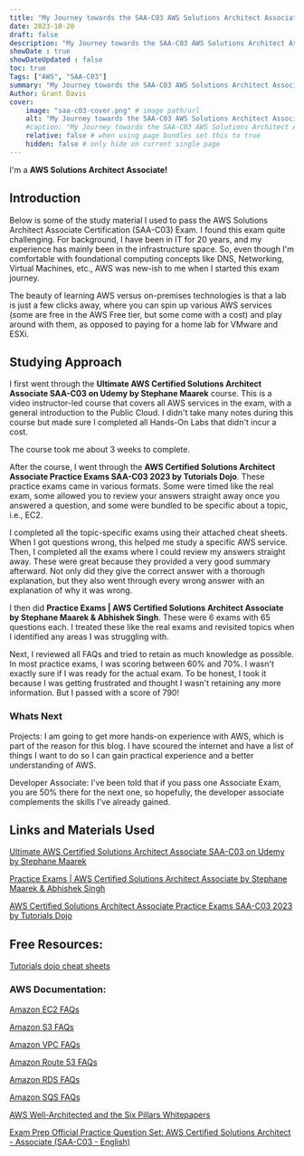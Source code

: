 ```yaml
---
title: "My Journey towards the SAA-C03 AWS Solutions Architect Associate Certification"
date: 2023-10-20
draft: false
description: "My Journey towards the SAA-C03 AWS Solutions Architect Associate Certification"
showDate : true
showDateUpdated : false
toc: true
Tags: ["AWS", "SAA-C03"]
summary: "My Journey towards the SAA-C03 AWS Solutions Architect Associate Certification"
Author: Grant Davis
cover:
    image: "saa-c03-cover.png" # image path/url
    alt: "My Journey towards the SAA-C03 AWS Solutions Architect Associate Certification" # alt text
    #caption: "My Journey towards the SAA-C03 AWS Solutions Architect Associate Certification" # display caption under cover
    relative: false # when using page bundles set this to true
    hidden: false # only hide on current single page
---
```


I'm a **AWS Solutions Architect Associate!**


## Introduction

Below is some of the study material I used to pass the AWS Solutions Architect Associate Certification (SAA-C03) Exam. I found this exam quite challenging. For background, I have been in IT for 20 years, and my experience has mainly been in the infrastructure space. So, even though I'm comfortable with foundational computing concepts like DNS, Networking, Virtual Machines, etc., AWS was new-ish to me when I started this exam journey.

The beauty of learning AWS versus on-premises technologies is that a lab is just a few clicks away, where you can spin up various AWS services (some are free in the AWS Free tier, but some come with a cost) and play around with them, as opposed to paying for a home lab for VMware and ESXi.


## Studying Approach

I first went through the **Ultimate AWS Certified Solutions Architect Associate SAA-C03 on Udemy by Stephane Maarek** course. This is a video instructor-led course that covers all AWS services in the exam, with a general introduction to the Public Cloud. I didn't take many notes during this course but made sure I completed all Hands-On Labs that didn't incur a cost.

The course took me about 3 weeks to complete.

After the course, I went through the **AWS Certified Solutions Architect Associate Practice Exams SAA-C03 2023 by Tutorials Dojo**. These practice exams came in various formats. Some were timed like the real exam, some allowed you to review your answers straight away once you answered a question, and some were bundled to be specific about a topic, i.e., EC2.

I completed all the topic-specific exams using their attached cheat sheets. When I got questions wrong, this helped me study a specific AWS service. Then, I completed all the exams where I could review my answers straight away. These were great because they provided a very good summary afterward. Not only did they give the correct answer with a thorough explanation, but they also went through every wrong answer with an explanation of why it was wrong.

I then did **Practice Exams | AWS Certified Solutions Architect Associate by Stephane Maarek & Abhishek Singh**. These were 6 exams with 65 questions each. I treated these like the real exams and revisited topics when I identified any areas I was struggling with.

Next, I reviewed all FAQs and tried to retain as much knowledge as possible. In most practice exams, I was scoring between 60% and 70%. I wasn't exactly sure if I was ready for the actual exam. To be honest, I took it because I was getting frustrated and thought I wasn't retaining any more information. But I passed with a score of 790!


### Whats Next

Projects: I am going to get more hands-on experience with AWS, which is part of the reason for this blog. I have scoured the internet and have a list of things I want to do so I can gain practical experience and a better understanding of AWS.

Developer Associate: I've been told that if you pass one Associate Exam, you are 50% there for the next one, so hopefully, the developer associate complements the skills I've already gained.


## Links and Materials Used

[Ultimate AWS Certified Solutions Architect Associate SAA-C03 on Udemy by Stephane Maarek](https://www.udemy.com/course/aws-certified-solutions-architect-associate-saa-c03/)

[Practice Exams | AWS Certified Solutions Architect Associate by Stephane Maarek & Abhishek Singh](https://www.udemy.com/course/practice-exams-aws-certified-solutions-architect-associate/)

[AWS Certified Solutions Architect Associate Practice Exams SAA-C03 2023 by Tutorials Dojo](https://portal.tutorialsdojo.com/courses/aws-certified-solutions-architect-associate-practice-exams/)

## Free Resources:

[Tutorials dojo cheat sheets](https://tutorialsdojo.com/aws-cheat-sheets/)

###  AWS Documentation: 

[Amazon EC2 FAQs](https://aws.amazon.com/ec2/faqs/?saa=sec&sec=prep)

[Amazon S3 FAQs](https://aws.amazon.com/s3/faqs/?saa=sec&sec=prep)

[Amazon VPC FAQs](https://aws.amazon.com/vpc/faqs/?saa=sec&sec=prep)

[Amazon Route 53 FAQs](https://aws.amazon.com/route53/faqs/?saa=sec&sec=prep)

[Amazon RDS FAQs](https://aws.amazon.com/rds/faqs/?saa=sec&sec=prep)

[Amazon SQS FAQs](https://aws.amazon.com/sqs/faqs/?saa=sec&sec=prep) 


[AWS Well-Architected and the Six Pillars Whitepapers](https://aws.amazon.com/architecture/well-architected/?saa=sec&sec=prep&wa-lens-whitepapers.sort-by=item.additionalFields.sortDate&wa-lens-whitepapers.sort-order=desc&wa-guidance-whitepapers.sort-by=item.additionalFields.sortDate&wa-guidance-whitepapers.sort-order=desc)

[Exam Prep Official Practice Question Set: AWS Certified Solutions Architect - Associate (SAA-C03 - English)](https://explore.skillbuilder.aws/learn/course/external/view/elearning/13266/aws-certified-solutions-architect-associate-official-practice-question-set-saa-c03-english?saa=sec&sec=prep)


